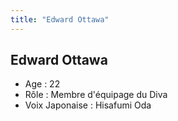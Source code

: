 ```yaml
---
title: "Edward Ottawa"
---
```


Edward Ottawa
-------------


- Age : 22  
- Rôle : Membre d'équipage du Diva  
- Voix Japonaise : Hisafumi Oda

